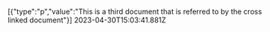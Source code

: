 [{"type":"p","value":"This is a third document that is referred to by the cross linked document"}] 2023-04-30T15:03:41.881Z